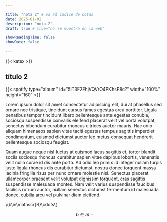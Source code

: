 ```yaml
---

title: "nota 2" # va al índice de notas
date: 2025-01-02
description: "nota 2"
draft: true # true="no se muestra en la web"

showReadingTime: false
showDate: false

---
```


{{< katex >}}



## título 2

[esto coloca un reproductor de muestras de spotify dado el id de la carpeta de spotify]:# 
{{< spotify type="album" id="5iT3F2EhjVQVrO4PKhsP8c?" width="100%" height="160" >}}

[3 tipos de imagen https://jpanther.github.io/congo/docs/getting-started/#feature-cover-and-thumbnail-images ]:# 
[feature: coloca afuera y adentro esa imagen]:# 
[thumb coloca afuera esa imagen]:# 
[cover coloca adentro esa imagen]:# 



Lorem ipsum dolor sit amet consectetur adipiscing elit, dui at phasellus sed ornare nec tristique, tincidunt cursus fames egestas arcu porttitor. Ligula penatibus tempor tincidunt libero pellentesque ante egestas conubia, sociosqu suspendisse convallis eleifend placerat velit vel porta volutpat, senectus bibendum curabitur rhoncus ultrices auctor mauris. Hac odio aliquam himenaeos sapien vitae taciti egestas tempus sagittis imperdiet condimentum, euismod dictumst auctor leo metus consequat hendrerit pellentesque sociosqu feugiat.

Quam augue neque nisl luctus at euismod lacus sagittis et, tortor blandit sociis sociosqu rhoncus curabitur sapien vitae dapibus lobortis, venenatis velit nulla curae id dis ante porta. Ad odio leo primis id integer nullam turpis justo ligula rhoncus dis curabitur dictumst, nostra donec torquent massa lacinia fringilla risus per nunc ornare molestie nisl. Senectus placerat ullamcorper praesent velit volutpat dignissim torquent, cras sagittis suspendisse malesuada montes. Nam velit varius suspendisse faucibus facilisis rutrum auctor, nullam senectus dictumst fermentum id malesuada donec, cubilia arcu vel pulvinar diam eleifend.

\\(b\in\mathscr{B}\cdots\\)

$$ b\in\mathscr{B} \cdots $$




